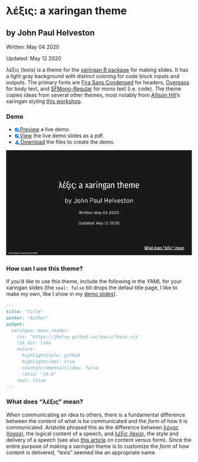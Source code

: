 
<!-- README.md is generated from README.Rmd. Please edit that file -->

# λέξις: a xaringan theme

<!-- README.md is generated from README.Rmd. Please edit that file -->

## by John Paul Helveston

Written: May 04 2020

Updated: May 12 2020

λέξις (lexis) is a theme for the [xaringan R
package](https://github.com/yihui/xaringan) for making slides. It has a
light gray background with distinct coloring for code block inputs and
outputs. The primary fonts are [Fira Sans
Condensed](https://fonts.google.com/specimen/Fira+Sans+Condensed) for
headers, [Overpass](https://fonts.google.com/specimen/Overpass) for body
text, and [SFMono-Regular](https://developer.apple.com/fonts/) for mono
text (i.e. code). The theme copies ideas from several other themes, most
notably from [Allison Hill](https://alison.rbind.io/)’s xaringan styling
[this
workshop](https://github.com/rstudio-education/arm-workshop-rsc2019).

### Demo

  - [<svg style="height:0.8em;top:.04em;position:relative;fill:#007bff;" viewBox="0 0 448 512"><path d="M448 80v352c0 26.51-21.49 48-48 48H48c-26.51 0-48-21.49-48-48V80c0-26.51 21.49-48 48-48h352c26.51 0 48 21.49 48 48zm-88 16H248.029c-21.313 0-32.08 25.861-16.971 40.971l31.984 31.987L67.515 364.485c-4.686 4.686-4.686 12.284 0 16.971l31.029 31.029c4.687 4.686 12.285 4.686 16.971 0l195.526-195.526 31.988 31.991C358.058 263.977 384 253.425 384 231.979V120c0-13.255-10.745-24-24-24z"/></svg>
    Preview](https://jhelvy.github.io/lexis/lexis_demo.html) a live
    demo.
  - [<svg style="height:0.8em;top:.04em;position:relative;fill:#007bff;" viewBox="0 0 448 512"><path d="M448 80v352c0 26.51-21.49 48-48 48H48c-26.51 0-48-21.49-48-48V80c0-26.51 21.49-48 48-48h352c26.51 0 48 21.49 48 48zm-88 16H248.029c-21.313 0-32.08 25.861-16.971 40.971l31.984 31.987L67.515 364.485c-4.686 4.686-4.686 12.284 0 16.971l31.029 31.029c4.687 4.686 12.285 4.686 16.971 0l195.526-195.526 31.988 31.991C358.058 263.977 384 253.425 384 231.979V120c0-13.255-10.745-24-24-24z"/></svg>
    View](https://jhelvy.github.io/lexis/lexis_demo.pdf) the live demo
    slides as a
    pdf.
  - [<svg style="height:0.8em;top:.04em;position:relative;fill:#007bff;" viewBox="0 0 512 512"><path d="M216 0h80c13.3 0 24 10.7 24 24v168h87.7c17.8 0 26.7 21.5 14.1 34.1L269.7 378.3c-7.5 7.5-19.8 7.5-27.3 0L90.1 226.1c-12.6-12.6-3.7-34.1 14.1-34.1H192V24c0-13.3 10.7-24 24-24zm296 376v112c0 13.3-10.7 24-24 24H24c-13.3 0-24-10.7-24-24V376c0-13.3 10.7-24 24-24h146.7l49 49c20.1 20.1 52.5 20.1 72.6 0l49-49H488c13.3 0 24 10.7 24 24zm-124 88c0-11-9-20-20-20s-20 9-20 20 9 20 20 20 20-9 20-20zm64 0c0-11-9-20-20-20s-20 9-20 20 9 20 20 20 20-9 20-20z"/></svg>
    Download](https://jhelvy.github.io/lexis/lexis_demo.zip) the files
    to create the demo.

<img src="images/lexis_demo.gif" width=660>

### How can I use this theme?

If you’d like to use this theme, include the following in the YAML for
your xaringan slides (the `seal: false` bit drops the defaul title page,
I like to make my own, like I show in my [demo
slides](https://jhelvy.github.io/lexis/lexis_demo.html)).

``` markdown
---
title: "Title"
author: "Author"
output:
  xaringan::moon_reader:
    css: 'https://jhelvy.github.io/lexis/lexis.css'
    lib_dir: libs
    nature:
      highlightStyle: github
      highlightLines: true
      countIncrementalSlides: false
      ratio: "16:9"
    seal: false
---
```

### What does “λέξις” mean?

When communicating an idea to others, there is a fundamental difference
between the *content* of what is be communicated and the *form* of how
it is communicated. Aristotle phrased this as the difference between
[λόγος (logos)](https://en.wikipedia.org/wiki/Logos), the logical
content of a speech, and [λέξις
(lexis)](https://en.wikipedia.org/wiki/Lexis_\(Aristotle\)), the style
and delivery of a speech (see also [this
article](http://rhetoric.byu.edu/Encompassing%20Terms/Content%20and%20Form.htm)
on content versus form). Since the entire purpose of making a xaringan
theme is to customize the *form* of how content is delivered, “lexis”
seemed like an appropriate name.
